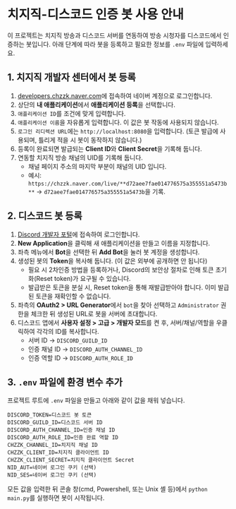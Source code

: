 # 치지직-디스코드 인증 봇 사용 안내

이 프로젝트는 치지직 방송과 디스코드 서버를 연동하여 방송 시청자를 디스코드에서 인증하는 봇입니다. 아래 단계에 따라 봇을 등록하고 필요한 정보를 `.env` 파일에 입력하세요.

## 1. 치지직 개발자 센터에서 봇 등록
1. [developers.chzzk.naver.com](https://developers.chzzk.naver.com)에 접속하여 네이버 계정으로 로그인합니다.
2. 상단의 **내 애플리케이션**에서 **애플리케이션 등록**을 선택합니다.
3. `애플리케이션 ID`를 조건에 맞게 입력합니다.
4. `애플리케이션 이름`을 자유롭게 입력합니다. 이 값은 봇 작동에 사용되지 않습니다.
6. `로그인 리디렉션 URL`에는 `http://localhost:8080`을 입력합니다. (토큰 발급에 사용되며, 틀리게 적을 시 봇이 동작하지 않습니다.)
7. 등록이 완료되면 발급되는 **Client ID**와 **Client Secret**을 기록해 둡니다.
8. 연동할 치지직 방송 채널의 UID를 기록해 둡니다.
   - 채널 페이지 주소의 마지막 부분이 채널의 UID 입니다.
   - 예시: `https://chzzk.naver.com/live/**d72aee7fae014776575a355551a5473b**` → `d72aee7fae014776575a355551a5473b`을 기록.

## 2. 디스코드 봇 등록
1. [Discord 개발자 포털](https://discord.com/developers/applications)에 접속하여 로그인합니다.
2. **New Application**을 클릭해 새 애플리케이션을 만들고 이름을 지정합니다.
3. 좌측 메뉴에서 **Bot**을 선택한 뒤 **Add Bot**을 눌러 봇 계정을 생성합니다.
4. 생성된 봇의 **Token**을 복사해 둡니다. (이 값은 외부에 공개하면 안 됩니다)
   - 필요 시 2차인증 방법을 등록하거나, Discord의 보안상 절차로 인해 토큰 초기화(Reset token)가 요구될 수 있습니다.
   - 발급받은 토큰을 분실 시, Reset token을 통해 재발급받아야 합니다. 이미 발급된 토큰을 재확인할 수 없습니다.
5. 좌측의 **OAuth2 > URL Generator**에서 `bot`을 찾아 선택하고 `Administrator` 권한을 체크한 뒤 생성된 URL로 봇을 서버에 초대합니다.
6. 디스코드 앱에서 **사용자 설정 > 고급 > 개발자 모드**를 켠 후, 서버/채널/역할을 우클릭하여 각각의 ID를 복사합니다.
   - 서버 ID → `DISCORD_GUILD_ID`
   - 인증 채널 ID → `DISCORD_AUTH_CHANNEL_ID`
   - 인증 역할 ID → `DISCORD_AUTH_ROLE_ID`

## 3. `.env` 파일에 환경 변수 추가
프로젝트 루트에 `.env` 파일을 만들고 아래와 같이 값을 채워 넣습니다.

```env
DISCORD_TOKEN=디스코드 봇 토큰
DISCORD_GUILD_ID=디스코드 서버 ID
DISCORD_AUTH_CHANNEL_ID=인증 채널 ID
DISCORD_AUTH_ROLE_ID=인증 완료 역할 ID
CHZZK_CHANNEL_ID=치지직 채널 ID
CHZZK_CLIENT_ID=치지직 클라이언트 ID
CHZZK_CLIENT_SECRET=치지직 클라이언트 Secret
NID_AUT=네이버 로그인 쿠키 (선택)
NID_SES=네이버 로그인 쿠키 (선택)
```

모든 값을 입력한 뒤 콘솔 창(cmd, Powershell, 또는 Unix 셸 등)에서 `python main.py`를 실행하면 봇이 시작됩니다.

